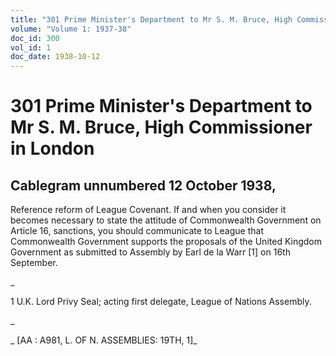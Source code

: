```yaml
---
title: "301 Prime Minister's Department to Mr S. M. Bruce, High Commissioner in London"
volume: "Volume 1: 1937-38"
doc_id: 300
vol_id: 1
doc_date: 1938-10-12
---
```


# 301 Prime Minister's Department to Mr S. M. Bruce, High Commissioner in London

## Cablegram unnumbered 12 October 1938,

Reference reform of League Covenant. If and when you consider it becomes necessary to state the attitude of Commonwealth Government on Article 16, sanctions, you should communicate to League that Commonwealth Government supports the proposals of the United Kingdom Government as submitted to Assembly by Earl de la Warr [1] on 16th September.

_

1 U.K. Lord Privy Seal; acting first delegate, League of Nations Assembly.

_

_ [AA : A981, L. OF N. ASSEMBLIES: 19TH, 1]_
